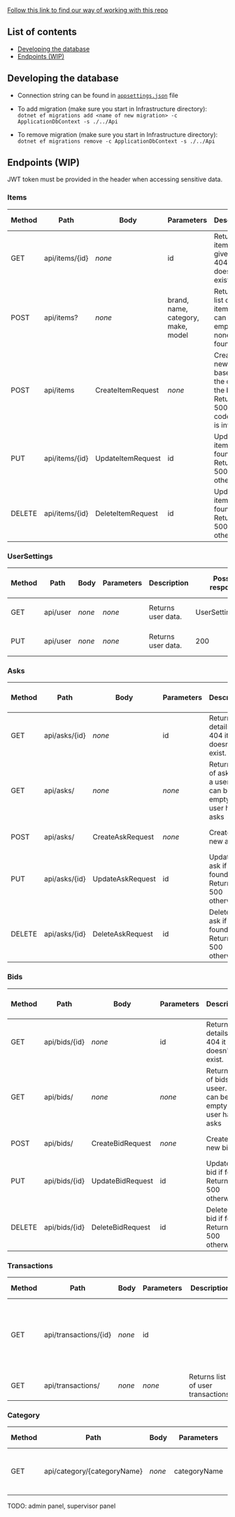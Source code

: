 [Follow this link to find our way of working with this repo](https://www.atlassian.com/git/tutorials/comparing-workflows/gitflow-workflow)

## List of contents
* [Developing the database](#developing-the-database)
* [Endpoints (WIP)](#endpoints-wip)

## Developing the database

- Connection string can be found in [`appsettings.json`](./src/Api/appsettings.json) file

- To add migration (make sure you start in Infrastructure directory): <br>
``dotnet ef migrations add <name of new migration> -c ApplicationDbContext -s ./../Api`` <br> 

- To remove migration (make sure you start in Infrastructure directory): <br>
`dotnet ef migrations remove -c ApplicationDbContext -s ./../Api` 

## Endpoints (WIP)

JWT token must be provided in the header when accessing sensitive data.

### Items
| Method | Path           | Body       | Parameters | Description                                                 | Possible responses | Who can access |
|--------|----------------|------------|------------|-------------------------------------------------------------|--------------------|----------------|
| GET    | api/items/{id} | *none*     | id         | Returns an item with given id or 404 if item doesn't exist. | ItemObject, 404    | everyone       |
| POST   | api/items?     | *none*     | brand, name, category, make, model | Returns a list of items. List can be empty if none is found. | ItemObject[] | everyone |
| POST   | api/items      | CreateItemRequest | *none* | Creates a new item based on the data in the body. Returns 500 error code if data is invalid. | 200, 500 | admin |
| PUT    | api/items/{id} | UpdateItemRequest | id | Updates an item if found. Returns 500 otherwise. | 200, 500 | admin |
| DELETE | api/items/{id} | DeleteItemRequest | id | Updates an item if found. Returns 500 otherwise. | 200, 500 | admin |

### UserSettings
| Method | Path           | Body       | Parameters | Description                                                 | Possible responses | Who can access |
|--------|----------------|------------|------------|-------------------------------------------------------------|--------------------|----------------|
| GET    | api/user       | *none*     | *none*     | Returns user data.                                          | UserSettingsObject | Signed in users |
| PUT    | api/user       | *none*     | *none*     | Returns user data.                                          | 200                | Signed in users |

### Asks
| Method | Path           | Body       | Parameters | Description                                                 | Possible responses | Who can access |
|--------|----------------|------------|------------|-------------------------------------------------------------|--------------------|----------------|
| GET    | api/asks/{id}  | *none*     | id         | Returns ask details or 404 it ask doesn't exist.            | AskObject, 404     | Signed in users |
| GET    | api/asks/      | *none*     | *none*     | Returns list of asks for a user. List can be empty if user has no asks | AskObject[] | Signed in users   |
| POST   | api/asks/      | CreateAskRequest | *none* | Creates a new ask.                                        | 200                | Signed in users |
| PUT    | api/asks/{id}  | UpdateAskRequest | id   | Updates an ask if found. Returns 500 otherwise.             | 200, 500           | Ask owner       |
| DELETE | api/asks/{id}  | DeleteAskRequest | id   | Deletes an ask if found. Returns 500 otherwise.             | 200, 500           | Ask owner       |

### Bids
| Method | Path           | Body       | Parameters | Description                                                 | Possible responses | Who can access |
|--------|----------------|------------|------------|-------------------------------------------------------------|--------------------|----------------|
| GET    | api/bids/{id}  | *none*     | id         | Returns bid details or 404 it ask doesn't exist.            | BidObject, 404     | Signed in users |
| GET    | api/bids/      | *none*     | *none*     | Returns list of bids for a useer. List can be empty if user has no asks | BidObject[] | Signed in users   |
| POST   | api/bids/      | CreateBidRequest | *none* | Creates a new bid.                                        | 200                | Signed in users |
| PUT    | api/bids/{id}  | UpdateBidRequest | id   | Updates an bid if found. Returns 500 otherwise.             | 200, 500           | Bid owner       |
| DELETE | api/bids/{id}  | DeleteBidRequest | id   | Deletes an bid if found. Returns 500 otherwise.             | 200, 500           | Bid owner       |

### Transactions
| Method | Path           | Body       | Parameters | Description                                                 | Possible responses | Who can access |
|--------|----------------|------------|------------|-------------------------------------------------------------|--------------------|----------------|
| GET    | api/transactions/{id} | *none* | id |    | Returns TransactionObject if transaction with given id. Otherwise, returns 500. Code 403 is returned when user doesn't own the transaction| TransactionObject[], 500, 403 | Buyer and seller
| GET   | api/transactions/ | *none*   | *none*     | Returns list of user transactions.                          | TransactionObject[] | Signed in user |

### Category
| Method | Path           | Body       | Parameters | Description                                                 | Possible responses | Who can access |
|--------|----------------|------------|------------|-------------------------------------------------------------|--------------------|----------------|
| GET    | api/category/{categoryName}  | *none*     | categoryName    | Returns list of items with given category name | ItemObject[] | everyone       |


TODO: admin panel, supervisor panel



